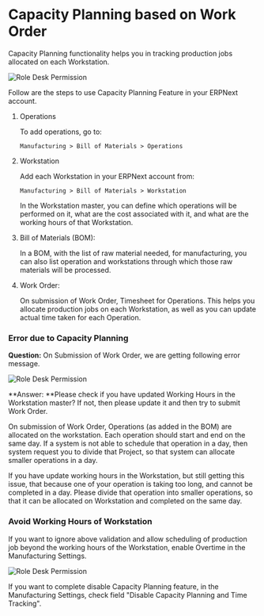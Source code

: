 # Capacity Planning based on Work Order

Capacity Planning functionality helps you in tracking production jobs allocated on each Workstation.

<img alt="Role Desk Permission" class="screenshot" src="{{docs_base_url}}/assets/img/articles/capacity-1.png">

Follow are the steps to use Capacity Planning Feature in your ERPNext account.

1.  Operations  

    To add operations, go to:  

    `Manufacturing > Bill of Materials > Operations`

2.  Workstation  

    Add each Workstation in your ERPNext account from:  

    `Manufacturing > Bill of Materials > Workstation` 

    In the Workstation master, you can define which operations will be performed on it, what are the cost associated with it, and what are the working hours of that Workstation.  

3.  Bill of Materials (BOM):  

    In a BOM, with the list of raw material needed, for manufacturing, you can also list operation and workstations through which those raw materials will be processed.  

4.  Work Order:  

    On submission of Work Order, Timesheet for Operations. This helps you allocate production jobs on each Workstation, as well as you can update actual time taken for each Operation.  

### Error due to Capacity Planning

**Question:** On Submission of Work Order, we are getting following error message.

<img alt="Role Desk Permission" class="screenshot" src="{{docs_base_url}}/assets/img/articles/capacity-2.png">

**Answer: **Please check if you have updated Working Hours in the Workstation master? If not, then please update it and then try to submit Work Order.

On submission of Work Order, Operations (as added in the BOM) are allocated on the workstation. Each operation should start and end on the same day. If a system is not able to schedule that operation in a day, then system request you to divide that Project, so that system can allocate smaller operations in a day.

If you have update working hours in the Workstation, but still getting this issue, that because one of your operation is taking too long, and cannot be completed in a day. Please divide that operation into smaller operations, so that it can be allocated on Workstation and completed on the same day.

### Avoid Working Hours of Workstation

If you want to ignore above validation and allow scheduling of production job beyond the working hours of the Workstation, enable
Overtime in the Manufacturing Settings.

<img alt="Role Desk Permission" class="screenshot" src="{{docs_base_url}}/assets/img/articles/capacity-3.png">

If you want to complete disable Capacity Planning feature, in the Manufacturing Settings, check field "Disable Capacity Planning and Time Tracking".

